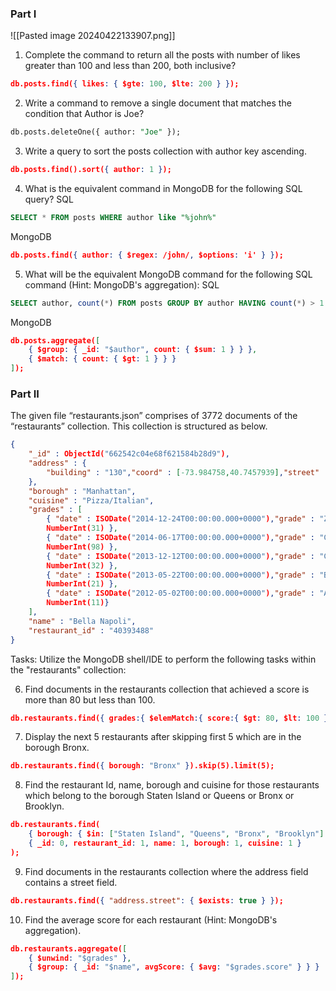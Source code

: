 ### Part I
![[Pasted image 20240422133907.png]]
1. Complete the command to return all the posts with number of likes greater than 100 and less than 200,
both inclusive?
```json
db.posts.find({ likes: { $gte: 100, $lte: 200 } });
```

2. Write a command to remove a single document that matches the condition that Author is Joe?
```sql
db.posts.deleteOne({ author: "Joe" });
```

3. Write a query to sort the posts collection with author key ascending.
```json
db.posts.find().sort({ author: 1 });
```

4. What is the equivalent command in MongoDB for the following SQL query?
SQL
```sql
SELECT * FROM posts WHERE author like "%john%"
```
MongoDB
```json
db.posts.find({ author: { $regex: /john/, $options: 'i' } });
```
5. What will be the equivalent MongoDB command for the following SQL command (Hint: MongoDB's
aggregation):
SQL
```sql
SELECT author, count(*) FROM posts GROUP BY author HAVING count(*) > 1
```
MongoDB
```json
db.posts.aggregate([
    { $group: { _id: "$author", count: { $sum: 1 } } },
    { $match: { count: { $gt: 1 } } }
]);
```


### Part II

The given file “restaurants.json” comprises of 3772 documents of the “restaurants” collection. This
collection is structured as below.
```json
{
	"_id" : ObjectId("662542c04e68f621584b28d9"),
	"address" : {
		"building" : "130","coord" : [-73.984758,40.7457939],"street" : "Madison Avenue","zipcode" : "10016"
	},
	"borough" : "Manhattan",
	"cuisine" : "Pizza/Italian",
	"grades" : [
		{ "date" : ISODate("2014-12-24T00:00:00.000+0000"),"grade" : "Z","score" :
		NumberInt(31) },
		{ "date" : ISODate("2014-06-17T00:00:00.000+0000"),"grade" : "C","score" :
		NumberInt(98) },
		{ "date" : ISODate("2013-12-12T00:00:00.000+0000"),"grade" : "C","score" :
		NumberInt(32) },
		{ "date" : ISODate("2013-05-22T00:00:00.000+0000"),"grade" : "B","score" :
		NumberInt(21) },
		{ "date" : ISODate("2012-05-02T00:00:00.000+0000"),"grade" : "A","score" :
		NumberInt(11)}
	],
	"name" : "Bella Napoli",
	"restaurant_id" : "40393488"
}
```
Tasks: Utilize the MongoDB shell/IDE to perform the following tasks within the "restaurants" collection:

6. Find documents in the restaurants collection that achieved a score is more than 80 but less than 100.
```json
db.restaurants.find({ grades:{ $elemMatch:{ score:{ $gt: 80, $lt: 100 }}}});
```
7. Display the next 5 restaurants after skipping first 5 which are in the borough Bronx.
```json
db.restaurants.find({ borough: "Bronx" }).skip(5).limit(5);
```
8. Find the restaurant Id, name, borough and cuisine for those restaurants which belong to the borough
Staten Island or Queens or Bronx or Brooklyn.
```json
db.restaurants.find(
    { borough: { $in: ["Staten Island", "Queens", "Bronx", "Brooklyn"] } },
    { _id: 0, restaurant_id: 1, name: 1, borough: 1, cuisine: 1 }
);
```

9. Find documents in the restaurants collection where the address field contains a street field.
```json
db.restaurants.find({ "address.street": { $exists: true } });
```

10. Find the average score for each restaurant (Hint: MongoDB's aggregation).
```json
db.restaurants.aggregate([
    { $unwind: "$grades" },
    { $group: { _id: "$name", avgScore: { $avg: "$grades.score" } } }
]);
```
